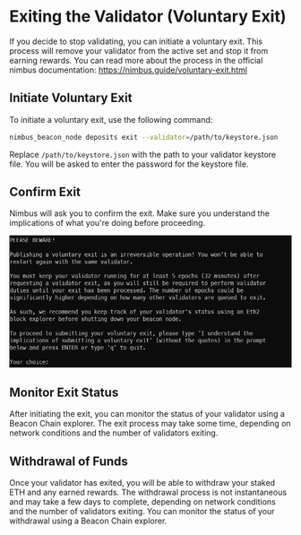 # Exiting the Validator (Voluntary Exit)

If you decide to stop validating, you can initiate a voluntary exit. This process will remove your validator from the active set and stop it from earning rewards.
You can read more about the process in the official nimbus documentation: <https://nimbus.guide/voluntary-exit.html>

## Initiate Voluntary Exit

To initiate a voluntary exit, use the following command:

```bash
nimbus_beacon_node deposits exit --validator=/path/to/keystore.json
```

Replace `/path/to/keystore.json` with the path to your validator keystore file.
You will be asked to enter the password for the keystore file.

## Confirm Exit

Nimbus will ask you to confirm the exit. Make sure you understand the implications of what you're doing before proceeding.

![confirmation screen](../../img/solo-staking/validator-exit.png)

## Monitor Exit Status

After initiating the exit, you can monitor the status of your validator using a Beacon Chain explorer. The exit process may take some time, depending on network conditions and the number of validators exiting.

## Withdrawal of Funds

Once your validator has exited, you will be able to withdraw your staked ETH and any earned rewards. The withdrawal process is not instantaneous and may take a few days to complete, depending on network conditions and the number of validators exiting. You can monitor the status of your withdrawal using a Beacon Chain explorer.
